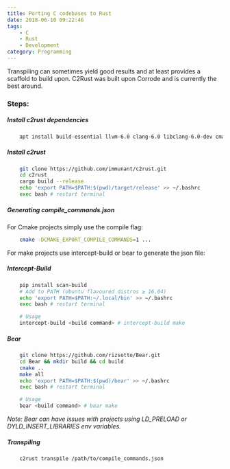 ```yaml
---
title: Porting C codebases to Rust
date: 2018-06-10 09:22:46
tags: 
    - C
    - Rust
    - Development
category: Programming
---
```


Transpiling can sometimes yield good results and at least provides a scaffold to build upon. C2Rust was built upon Corrode and is currently the best around.

<!--more-->

### Steps:

##### Install c2rust dependencies
```bash
    apt install build-essential llvm-6.0 clang-6.0 libclang-6.0-dev cmake libssl-dev git
```

##### Install c2rust
```bash
    git clone https://github.com/immunant/c2rust.git
    cd c2rust
    cargo build --release
    echo 'export PATH=$PATH:$(pwd)/target/release' >> ~/.bashrc
    exec bash # restart terminal
```

##### Generating compile_commands.json

For Cmake projects simply use the compile flag:

```bash
    cmake -DCMAKE_EXPORT_COMPILE_COMMANDS=1 ...
```
For make projects use intercept-build or bear to generate the json file:

##### Intercept-Build
```bash
    pip install scan-build
    # Add to PATH (Ubuntu flavoured distros ≥ 16.04)
    echo 'export PATH=$PATH:~/.local/bin' >> ~/.bashrc
    exec bash # restart terminal

    # Usage
    intercept-build <build command> # intercept-build make
```

##### Bear
```bash
    git clone https://github.com/rizsotto/Bear.git
    cd Bear && mkdir build && cd build
    cmake ..
    make all
    echo 'export PATH=$PATH:$(pwd)/bear' >> ~/.bashrc
    exec bash # restart terminal

    # Usage
    bear <build command> # bear make
```
*Note: Bear can have issues with projects using LD_PRELOAD or DYLD_INSERT_LIBRARIES env variables.*

##### Transpiling
```bash
    c2rust transpile /path/to/compile_commands.json
```
